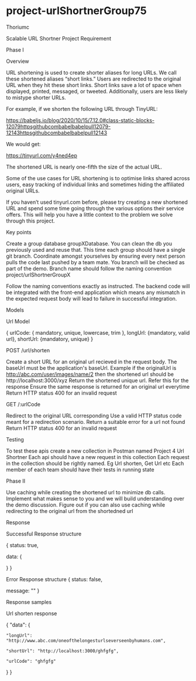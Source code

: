 # project-urlShortnerGroup75



Thoriumc

Scalable URL Shortner Project Requirement

Phase I

Overview

URL shortening is used to create shorter aliases for long URLs. We call these shortened aliases “short links.” Users are redirected to the original URL when they hit these short links. Short links save a lot of space when displayed, printed, messaged, or tweeted. Additionally, users are less likely to mistype shorter URLs.

For example, if we shorten the following URL through TinyURL:

https://babeljs.io/blog/2020/10/15/7.12.0#class-static-blocks-12079httpsgithubcombabelbabelpull12079-12143httpsgithubcombabelbabelpull12143


We would get:

https://tinyurl.com/y4ned4ep

The shortened URL is nearly one-fifth the size of the actual URL.

Some of the use cases for URL shortening is to optimise links shared across users, easy tracking of individual links and sometimes hiding the affiliated original URLs.

If you haven’t used tinyurl.com before, please try creating a new shortened URL and spend some time going through the various options their service offers. This will help you have a little context to the problem we solve through this project.

Key points

Create a group database groupXDatabase. You can clean the db you previously used and reuse that.
This time each group should have a single git branch. Coordinate amongst yourselves by ensuring every next person pulls the code last pushed by a team mate. You branch will be checked as part of the demo. Branch name should follow the naming convention project/urlShortnerGroupX

Follow the naming conventions exactly as instructed. The backend code will be integrated with the front-end application which means any mismatch in the expected request body will lead to failure in successful integration.

Models

Url Model

{ urlCode: { mandatory, unique, lowercase, trim }, longUrl: {mandatory, valid url}, shortUrl: {mandatory, unique} }


POST /url/shorten

Create a short URL for an original url recieved in the request body.
The baseUrl must be the application's baseUrl. Example if the originalUrl is http://abc.com/user/images/name/2 then the shortened url should be http://localhost:3000/xyz
Return the shortened unique url. Refer this for the response
Ensure the same response is returned for an original url everytime
Return HTTP status 400 for an invalid request


GET /:urlCode

Redirect to the original URL corresponding
Use a valid HTTP status code meant for a redirection scenario.
Return a suitable error for a url not found
Return HTTP status 400 for an invalid request


Testing

To test these apis create a new collection in Postman named Project 4 Url Shortner
Each api should have a new request in this collection
Each request in the collection should be rightly named. Eg Url shorten, Get Url etc
Each member of each team should have their tests in running state


Phase II

Use caching while creating the shortened url to minimize db calls.
Implement what makes sense to you and we will build understanding over the demo discussion.
Figure out if you can also use caching while redirecting to the original url from the shortedned url


Response

Successful Response structure

{
  status: true,
  
  data: {

  }
}

Error Response structure
{
  status: false,

  message: ""
}


Response samples

Url shorten response


{
  "data": {

    "longUrl": "http://www.abc.com/oneofthelongesturlseverseenbyhumans.com",

    "shortUrl": "http://localhost:3000/ghfgfg",

    "urlCode": "ghfgfg"
  } 
}